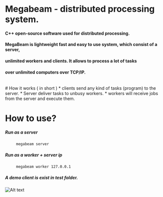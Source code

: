 # Megabeam - distributed processing system.

#### C++ open-source software used for distributed processing.
#### MegaBeam is lightweight fast and easy to use system, which consist of a server,
#### unlimited workers and clients. It allows to process a lot of tasks
#### over unlimited computers over TCP/IP.



<br>
# How it works ( in short )
 * clients send any kind of tasks (program) to the server.
 * Server deliver tasks to unbusy workers.
 * workers will receive jobs from the server and execute them.

# How to use?
##### Run as a server
         megabeam server
##### Run as a worker + server ip
         megabeam worker 127.0.0.1 
 
##### A demo client is exist in test folder.
 
 ![Alt text](http://www.ejbtutorial.com/wp-content/uploads/2013/10/computer_network-298x248.jpg "")